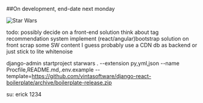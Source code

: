 ##On development, end-date next monday

![Star Wars](https://i.ytimg.com/vi/usO_6-RuCrg/maxresdefault.jpg)

todo: possibly decide on a front-end solution
think about tag recommendation system
implement (react/angular)bootstrap solution on front
scrap some SW content I guess
probably use a CDN db as backend or just stick to lite
whitenoise

django-admin startproject starwars . --extension py,yml,json --name Procfile,README.md,.env.example --template=https://github.com/vintasoftware/django-react-boilerplate/archive/boilerplate-release.zip

su: erick 1234
